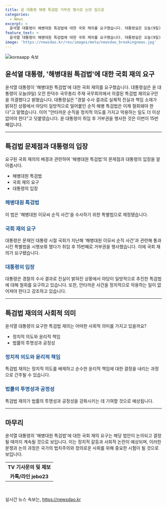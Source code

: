 ```yaml
---
title: 윤 대통령 해병 특검법 거부권 행사로 논란 일으효
categories:
  - News
excerpt: >
  윤석열 대통령이 해병대원 특검법에 대한 국회 재의를 요구했습니다. 대통령실은 오늘(9일) 한덕수 국무총리 주재 국무회의에서 의결된 특검법 재의요구안을 지지하며, 경찰 수사 결과로 진실과 책임이 밝혀진 상황에서 해병 특검법이 철회돼야 한다고 밝혔습니다. 윤 대통령은 이번이 15번째 거부권 행사이며, 정치적 의도를 악용하는 일이 없어져야 한다고 강조했습니다. #윤석열_대통령 #해병대원_특검법 #거부권
feature_text: >
  윤석열 대통령이 해병대원 특검법에 대한 국회 재의를 요구했습니다. 대통령실은 오늘(9일) 한덕수 국무총리 주재 국무회의에서 의결된 특검법 재의요구안을 지지하며, 경찰 수사 결과로 진실과 책임이 밝혀진 상황에서 해병 특검법이 철회돼야 한다고 밝혔습니다. 윤 대통령은 이번이 15번째 거부권 행사이며, 정치적 의도를 악용하는 일이 없어져야 한다고 강조했습니다. #윤석열_대통령 #해병대원_특검법 #거부권
image: 'https://newsdao.kr/res/images/meta/newsdao_breakingnews.jpg'
---
```


<p><img src="https://newsdao.kr/res/images/meta/newsdao_breakingnews.jpg" alt="koreaapp 속보" /></p>

<h2 data-ke-size="size26">윤석열 대통령, '해병대원 특검법'에 대한 국회 재의 요구</h2>

<p data-ke-size="size16">윤석열 대통령이 '해병대원 특검법'에 대한 국회 재의를 요구했습니다. 대통령실은 윤 대통령이 오늘(9일) 오전 한덕수 국무총리 주재 국무회의에서 의결된 특검법 재의요구안을 의결했다고 밝혔습니다. 대통령실은 "경찰 수사 결과로 실체적 진실과 책임 소재가 밝혀진 상황에서 야당이 일방적으로 밀어붙인 순직 해병 특검법은 이제 철회돼야 한다"고 말했습니다. 이어 "안타까운 순직을 정치적 의도를 가지고 악용하는 일도 더 이상 없어야 한다"고 덧붙였습니다. 윤 대통령이 취임 후 거부권을 행사한 것은 이번이 15번째입니다.</p>

<hr>

<h2 data-ke-size="size26">특검법 문제점과 대통령의 입장</h2>

<p data-ke-size="size16">요구된 국회 재의의 배경과 관련하여 '해병대원 특검법'의 문제점과 대통령의 입장을 알아봅시다.</p>

<ul>
    <li>해병대원 특검법</li>
    <li>국회 재의 요구</li>
    <li>대통령의 입장</li>
</ul>

<h3 data-ke-size="size22"><span style="color: #1a5490;">해병대원 특검법</span></h3>

<p data-ke-size="size16">이 법은 '해병대원 이모씨 순직 사건'을 수사하기 위한 특별법으로 제정됐습니다.</p>

<h3 data-ke-size="size22"><span style="color: #1a5490;">국회 재의 요구</span></h3>

<p data-ke-size="size16">대통령은 문재인 대통령 시절 국회가 지난해 '해병대원 이모씨 순직 사건'과 관련해 통과시킨 특별법을 시행보류 했다가 취임 후 15번째로 거부권을 행사했습니다. 이에 국회 재의가 요구됐습니다.</p>

<h3 data-ke-size="size22"><span style="color: #1a5490;">대통령의 입장</span></h3>

<p data-ke-size="size16">대통령은 경찰의 수사 결과로 진실이 밝혀진 상황에서 야당이 일방적으로 추진한 특검법에 대해 철회를 요구하고 있습니다. 또한, 안타까운 사건을 정치적으로 악용하는 일이 없어져야 한다고 강조하고 있습니다.</p>

<hr>

<h2 data-ke-size="size26">특검법 재의의 사회적 의미</h2>

<p data-ke-size="size16">윤석열 대통령이 요구한 특검법 재의는 어떠한 사회적 의미를 가지고 있을까요?</p>

<ul>
    <li>정치적 의도와 윤리적 책임</li>
    <li>법률의 투명성과 공정성</li>
</ul>

<h3 data-ke-size="size22"><span style="color: #1a5490;">정치적 의도와 윤리적 책임</span></h3>

<p data-ke-size="size16">특검법 재의는 정치적 의도를 배제하고 순수한 윤리적 책임에 대한 결정을 내리는 과정으로 간주될 수 있습니다.</p>

<h3 data-ke-size="size22"><span style="color: #1a5490;">법률의 투명성과 공정성</span></h3>

<p data-ke-size="size16">특검법 재의가 법률의 투명성과 공정성을 강화시키는 데 기여할 것으로 예상됩니다.</p>

<hr>

<h2 data-ke-size="size26">마무리</h2>

<p data-ke-size="size16">윤석열 대통령의 '해병대원 특검법'에 대한 국회 재의 요구는 해당 법안이 논의되고 결정될 때까지 계속될 것으로 보입니다. 이는 정치적 갈등과 사회적 논란이 예상되며, 이러한 분쟁과 논의 과정은 국가의 법치주의와 정의로운 사회를 위해 중요한 시험이 될 것으로 보입니다.</p>

<table>
    <tr>
        <td style="text-align: center; height: 17px;"><b>TV 기사문의 및 제보</b></td>
    </tr>
    <tr>
        <td style="text-align: center; height: 17px;"><b>카톡/라인 jebo23</b></td>
    </tr>
</table>

<p data-ke-size="size16">&nbsp;</p>
실시간 뉴스 속보는, <a href="https://newsdao.kr" rel="dofollow">https://newsdao.kr</a>


